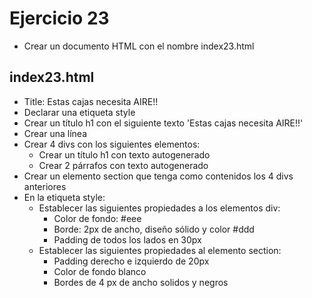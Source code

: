 # Ejercicio 23

* Crear un documento HTML con el nombre index23.html

## index23.html
* Title: Estas cajas necesita AIRE!!
* Declarar una etiqueta style
* Crear un título h1 con el siguiente texto 'Estas cajas necesita AIRE!!'
* Crear una línea
* Crear 4 divs con los siguientes elementos:
  * Crear un título h1 con texto autogenerado
  * Crear 2 párrafos con texto autogenerado
* Crear un elemento section que tenga como contenidos los 4 divs anteriores
* En la etiqueta style:
  * Establecer las siguientes propiedades a los elementos div:
    * Color de fondo: #eee
    * Borde: 2px de ancho, diseño sólido y color #ddd
    * Padding de todos los lados en 30px
  * Establecer las siguientes propiedades al elemento section:
    * Padding derecho e izquierdo de 20px
    * Color de fondo blanco
    * Bordes de 4 px de ancho solidos y negros
